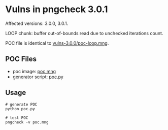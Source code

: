 # Vulns in pngcheck 3.0.1

Affected versions: 3.0.0, 3.0.1.

LOOP chunk: buffer out-of-bounds read due to unchecked iterations count.

POC file is identical to [vulns-3.0.0/poc-loop.mng](../vulns-3.0.0/poc-loop.mng).

## POC Files

- poc image: [poc.mng](./poc.mng)
- generator script: [poc.py](./poc.py)

## Usage

```
# generate POC
python poc.py

# test POC
pngcheck -v poc.mng
```

